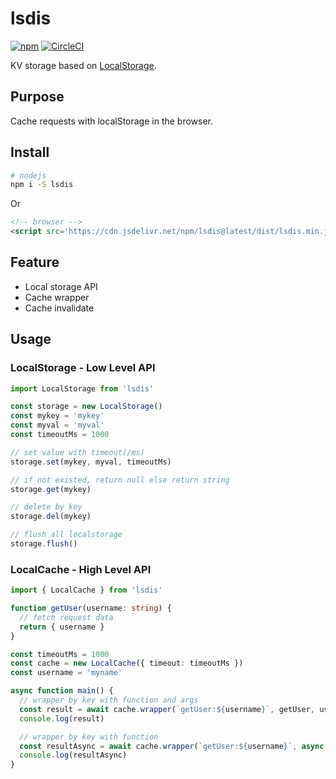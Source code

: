# lsdis

[![npm](https://img.shields.io/npm/v/lsdis.svg)](https://www.npmjs.com/package/lsdis)
[![CircleCI](https://circleci.com/gh/joway/lsdis.svg?style=shield)](https://circleci.com/gh/joway/lsdis)

KV storage based on [LocalStorage](https://developer.mozilla.org/en-US/docs/Web/API/Window/localStorage).

## Purpose

Cache requests with localStorage in the browser.

## Install

```bash
# nodejs
npm i -S lsdis
```

Or

```html
<!-- browser -->
<script src='https://cdn.jsdelivr.net/npm/lsdis@latest/dist/lsdis.min.js'></script>
```

## Feature

- Local storage API
- Cache wrapper
- Cache invalidate

## Usage

### LocalStorage - Low Level API

```typescript
import LocalStorage from 'lsdis'

const storage = new LocalStorage()
const mykey = 'mykey'
const myval = 'myval'
const timeoutMs = 1000

// set value with timeout(/ms)
storage.set(mykey, myval, timeoutMs)

// if not existed, return null else return string
storage.get(mykey)

// delete by key
storage.del(mykey)

// flush all localstorage
storage.flush()
```

### LocalCache - High Level API

```typescript
import { LocalCache } from 'lsdis'

function getUser(username: string) {
  // fetch request data
  return { username }
}

const timeoutMs = 1000
const cache = new LocalCache({ timeout: timeoutMs })
const username = 'myname'

async function main() {
  // wrapper by key with function and args
  const result = await cache.wrapper(`getUser:${username}`, getUser, username)
  console.log(result)

  // wrapper by key with function
  const resultAsync = await cache.wrapper(`getUser:${username}`, async () => getUser(username))
  console.log(resultAsync)
}
```
